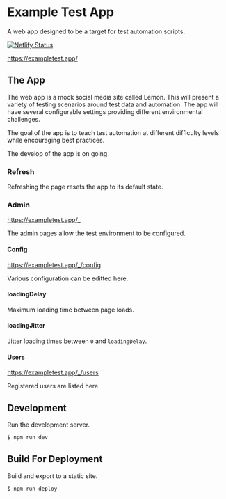 # Example Test App

A web app designed to be a target for test automation scripts.

[![Netlify Status](https://api.netlify.com/api/v1/badges/e809471a-a410-45c8-937d-d5969a65f174/deploy-status)](https://app.netlify.com/sites/example-test-app/deploys)

https://exampletest.app/

## The App

The web app is a mock social media site called Lemon. This will present a variety of testing scenarios around test data and automation. The app will have several configurable settings providing different environmental challenges.

The goal of the app is to teach test automation at different difficulty levels while encouraging best practices.

The develop of the app is on going.

### Refresh

Refreshing the page resets the app to its default state.

### Admin

https://exampletest.app/_

The admin pages allow the test environment to be configured.

#### Config

https://exampletest.app/_/config

Various configuration can be editted here.

#### loadingDelay

Maximum loading time between page loads.

#### loadingJitter

Jitter loading times between `0` and `loadingDelay`.

#### Users

https://exampletest.app/_/users

Registered users are listed here.

## Development

Run the development server.

```bash
$ npm run dev
```

## Build For Deployment

Build and export to a static site.

```bash
$ npm run deploy
```